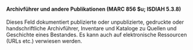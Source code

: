 #### Archivführer und andere Publikationen&nbsp;**(MARC 856 $u; ISDIAH 5.3.8)**

Dieses Feld dokumentiert publizierte oder unpublizierte, gedruckte oder handschriftliche Archivführer, Inventare und Kataloge&nbsp;zu Quellen und Geschichte eines Bestandes. Es kann auch auf elektronische Ressourcen (URLs etc.) verwiesen werden.